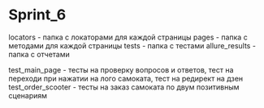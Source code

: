 # Sprint_6
locators - папка с локаторами для каждой страницы
pages - папка с методами для каждой страницы
tests - папка с тестами
allure_results - папка с отчетами

test_main_page - тесты на проверку вопросов и ответов, тест на переходи при нажатии на лого самоката, тест на редирект на дзен
test_order_scooter - тесты на заказ самоката по двум позитивным сценариям